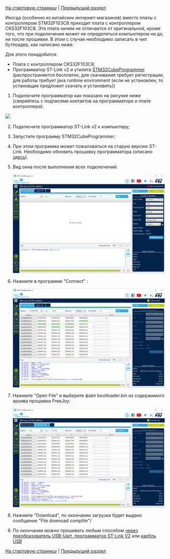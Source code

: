 [На стартовую страницу](../README.md) | [Предыдущий раздел](Прошивка-контроллера.md)

Иногда (особенно из китайских интернет-магазинов) вместо платы с контроллером STM32F103C8 приходит плата с контроллером CKS32F103C8. Эта плата ничем не отличается от оригинальной, кроме того, что при подключении может не определяться компьютером ни до, ни после прошивки. В этом с случае необходимо записать в чип бутлоадер, как написано ниже:

Для этого понадобится:

- Плата с контроллером CKS32F103C8;
- Программатор ST-Link v2 и утилита [STM32CubeProgrammer](https://www.st.com/en/development-tools/stm32cubeprog.html#get-software) (распространяется бесплатно, для скачивания требует регистрации, для работы требует java runtime environment (если не установлен, то установщик предложит скачать и установить))

1. Подключите программатор как показано на рисунке ниже (сверяйтесь с подписями контактов на программаторе и плате контроллера):

![](../images/1.jpg)

2. Подключите программатор ST-Link v2 к компьютеру;
3. Запустите программу STM32CubeProgrammer;
4. При этом программа может пожаловаться на старую версию ST-Link. Необходимо обновить прошивку программатора (описано [здесь](Прошивка-программатора-ST-Link-v2.md)).
5. Вид окна после выполнения всех подключений:

   ![](..\images\06.jpg)

6. Нажмите в программе "Connect" :

   ![](..\images\07.jpg)

7. Нажмите "Open File" и выберите файл bootloader.bin из содержимого архива прошивки FreeJoy:

   ![](..\images\08.jpg)

8. Нажмите "Download", по окончании загрузки будет выдано сообщение "File downoad complite"/

9. По окончании можно прошивать любым способом [через преобразователь USB-Uart, программатор ST-Link V2](Прошивка-контроллера.md) или [каебль USB](Загрузчик-прошивки.md) 

[На стартовую страницу](../README.md) | [Предыдущий раздел](Прошивка-контроллера.md) 
